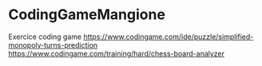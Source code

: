 # CodingGameMangione
Exercice coding game
https://www.codingame.com/ide/puzzle/simplified-monopoly-turns-prediction
https://www.codingame.com/training/hard/chess-board-analyzer
